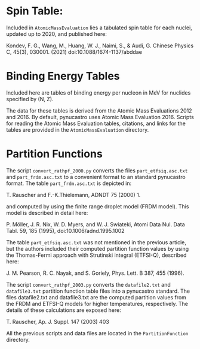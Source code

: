 # Spin Table:

Included in `AtomicMassEvaluation` lies a tabulated spin table for
each nuclei, updated up to 2020, and published here:

Kondev, F. G., Wang, M., Huang, W. J., Naimi, S., & Audi, G. 
Chinese Physics C, 45(3), 030001. (2021) doi:10.1088/1674-1137/abddae 

# Binding Energy Tables

Included here are tables of binding energy per nucleon in MeV for
nuclides specified by (N, Z).

The data for these tables is derived from the Atomic Mass Evaluations
2012 and 2016. By default, pynucastro uses Atomic Mass Evaluation
2016. Scripts for reading the Atomic Mass Evaluation tables,
citations, and links for the tables are provided in the
`AtomicMassEvaluation` directory.

# Partition Functions

The script `convert_rathpf_2000.py` converts the files `part_etfsiq.asc.txt` 
and `part_frdm.asc.txt` to a convenient format to an standard pynucastro 
format. The table `part_frdm.asc.txt` is depicted in:

T. Rauscher and F.-K.Thielemann, ADNDT 75 (2000) 1.

and computed by using the finite range droplet model (FRDM model). This model 
is described in detail here:

P. Möller, J. R. Nix, W. D. Myers, and W. J. Swiateki, Atomi Data Nul.
Data Tabl. 59, 185 (1995), doi:10.1006/adnd.1995.1002

The table `part_etfsiq.asc.txt` was not mentioned in the previous article, but 
the authors included their computed partition function values by using the 
Thomas-Fermi approach with Strutinski integral (ETFSI-Q), described here:

J. M. Pearson, R. C. Nayak, and S. Goriely, Phys. Lett. B 387, 455 (1996).

The script `convert_rathpf_2003.py` converts the `datafile2.txt` and `datafile3.txt` 
partition function table files into a pynucastro standard. The files datafile2.txt 
and datafile3.txt are the computed partition values from the FRDM and ETFSI-Q 
models for higher temperatures, respectively. The details of these 
calculations are exposed here:

T. Rauscher, Ap. J. Suppl. 147 (2003) 403

All the previous scripts and data files are located in the `PartitionFunction` 
directory.
